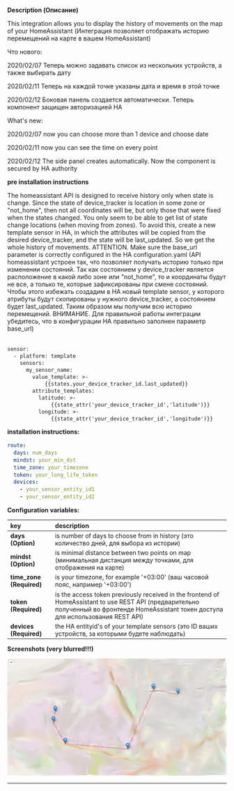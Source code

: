 **Description (Описание)**
<p>This integration allows you to display the history of movements on the map of your HomeAssistant (Интеграция позволяет отображать историю перемещений на карте в вашем HomeAssistant)</p>

Что нового:

2020/02/07 Теперь можно задавать список из нескольких устройств, а также выбирать дату

2020/02/11 Теперь на каждой точке указаны дата и время в этой точке

2020/02/12 Боковая панель создается автоматически. Теперь компонент защищен авторизацией HA

What's new:

2020/02/07 now you can choose more than 1 device and choose date

2020/02/11 now you can see the time on every point

2020/02/12 The side panel creates automatically. Now the component is secured by HA authority

**pre installation instructions**

<p>The homeassistant API is designed to receive history only when state is change. Since the state of device_tracker is location in some zone or "not_home", then not all coordinates will be, but only those that were fixed when the states changed. You only seem to be able to get list of state change locations (when moving from zones). To avoid this, create a new template sensor in HA, in which the attributes will be copied from the desired device_tracker, and the state will be last_updated. So we get the whole history of movements. ATTENTION. Make sure the base_url parameter is correctly configured in the HA configuration.yaml (API homeassistant устроен так, что позволяет получать историю только при изменении состояний. Так как состоянием у device_tracker является расположение в какой либо зоне или "not_home", то и координаты будут не все, а только те, которые зафиксированы при смене состояний. Чтобы этого избежать создадим в HA новый template sensor, у которого атрибуты будут скопированы у нужного device_tracker, а состоянием будет last_updated. Таким образом мы получим всю историю перемещений. ВНИМАНИЕ. Для правильной работы интеграции убедитесь, что в конфигурации HA правильно заполнен параметр base_url) </p>

<pre><code>
sensor:
  - platform: template
    sensors:
      my_sensor_name:
        value_template: >-
            {{states.your_device_tracker_id.last_updated}}
        attribute_templates:
          latitude: >-
              {{state_attr('your_device_tracker_id','latitude')}}
          longitude: >-
              {{state_attr('your_device_tracker_id','longitude')}}
</code></pre>

**installation instructions:**

```yaml
route:
  days: num_days
  mindst: your_min_dst
  time_zone: your_timezone
  token: your_long_life_token
  devices:
    - your_sensor_entity_id1
    - your_sensor_entity_id2
```

**Configuration variables:**  
  
key | description  
:--- | :---  
**days (Option)** | is number of days to choose from in history (это количество дней, для выбора из истории)
**mindst (Option)** | is minimal distance between two points on map (минимальная дистанция между точками, для отображения на карте)
**time_zone (Required)** | is your timezone, for example '+03:00' (ваш часовой пояс, например '+03:00')
**token (Required)** | is the access token previously received in the frontend of HomeAssistant to use REST API (предварительно полученный во фронтенде HomeAssistant токен доступа для использования REST API)
**devices (Required)** | the HA entityid's of your template sensors (это ID ваших устройств, за которыми будете наблюдать)

**Screenshots (very blurred!!!)**

![example][exampleimg]



***

[exampleimg]: map.jpeg
